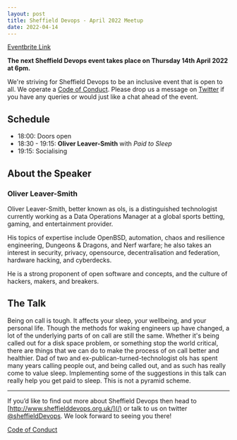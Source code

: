 ```yaml
---
layout: post
title: Sheffield Devops - April 2022 Meetup
date: 2022-04-14
---
```


[Eventbrite Link](https://www.eventbrite.co.uk/e/sheffield-devops-april-2022-tickets-308563219897)

**The next Sheffield Devops event takes place on Thursday 14th April 2022 at 6pm.**

We're striving for Sheffield Devops to be an inclusive event that is open to all. We operate a [Code of Conduct](http://www.sheffielddevops.org.uk/post/166824850299/code-of-conduct). Please drop us a message on [Twitter](https://twitter.com/sheffieldDevops) if you have any queries or would just like a chat ahead of the event.

## **Schedule**

- 18:00: Doors open
- 18:30 - 19:15: **Oliver Leaver-Smith** with *Paid to Sleep*
- 19:15: Socialising

## **About the Speaker**

### **Oliver Leaver-Smith**

Oliver Leaver-Smith, better known as ols, is a distinguished technologist currently working as a Data Operations Manager at a global sports betting, gaming, and entertainment provider.

His topics of expertise include OpenBSD, automation, chaos and resilience engineering, Dungeons & Dragons, and Nerf warfare; he also takes an interest in security, privacy, opensource, decentralisation and federation, hardware hacking, and cyberdecks.

He is a strong proponent of open software and concepts, and the culture of hackers, makers, and breakers.

## **The Talk**

Being on call is tough. It affects your sleep, your wellbeing, and your personal life. Though the methods for waking engineers up have changed, a lot of the underlying parts of on call are still the same. Whether it's being called out for a disk space problem, or something stop the world critical, there are things that we can do to make the process of on call better and healthier. Dad of two and ex-publican-turned-technologist ols has spent many years calling people out, and being called out, and as such has really come to value sleep. Implementing some of the suggestions in this talk can really help you get paid to sleep. This is not a pyramid scheme.

---

If you’d like to find out more about Sheffield Devops then head to [http://www.sheffielddevops.org.uk/](/) or talk to us on twitter [@sheffieldDevops](https://twitter.com/sheffieldDevops). We look forward to seeing you there!

[Code of Conduct](/code-of-conduct)
